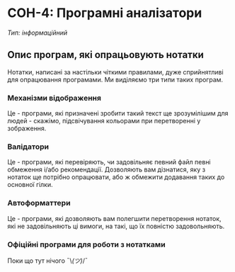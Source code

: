 # СОН-4: Програмні аналізатори
*Тип: інформаційний*
## Опис програм, які опрацьовують нотатки
Нотатки, написані за настільки чіткими правилами, дуже сприйнятливі для опрацювання програмами. Ми виділяємо три типи таких програм.
### Механізми відображення
Це - програми, які призначені зробити такий текст ще зрозумілішим для людей - скажімо, підсвічування кольорами при перетворенні у зображення.
### Валідатори
Це - програми, які перевіряють, чи задовільняє певний файл певні обмеження і/або рекомендації. Дозволяють вам дізнатися, яку з нотаток ще потрібно опрацювати, або ж обмежити додавання таких до основної гілки.
### Автоформаттери
Це - програми, які дозволяють вам полегшити перетворення нотаток, які не задовільняють ці вимоги, на такі, що їх повністю задовольняють.
### Офіційні програми для роботи з нотатками
Поки що тут нічого ¯\\_(ツ)_/¯
